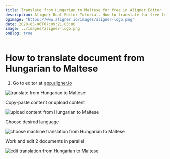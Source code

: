 ```yaml
---
title: Translate from Hungarian to Maltese for free in Aligner Editor
description: Aligner Dual Editor Tutorial. How to translate for free from Hungarian to Maltese. Aligner is multilingual document management platform. 
ogImage: "https://www.aligner.io/images/aligner-logo.png"
date: 2020-05-06T07:09:21+03:00
image: ../images/aligner-logo.png
onBlog: true
---
```


# How to translate document from Hungarian to Maltese

1. Go to editor at [app.aligner.io](https://app.aligner.io "Aligner App web page")

![translate from Hungarian to Maltese](../aligner-blank-editor.png "translate from Hungarian to Maltese")

Copy-paste content or upload content

![upload content from Hungarian to Maltese](../aligner-uploaded-document.png "upload content from Hungarian to Maltese")

Choose desired language

![choose machine translation from Hungarian to Maltese](../aligner-language-dropdown.png "choose machine translation from Hungarian to Maltese")

Work and edit 2 documents in parallel

![edit translation from Hungarian to Maltese](../aligner-double-sitded-editor.png "edit translation from Hungarian to Maltese")


